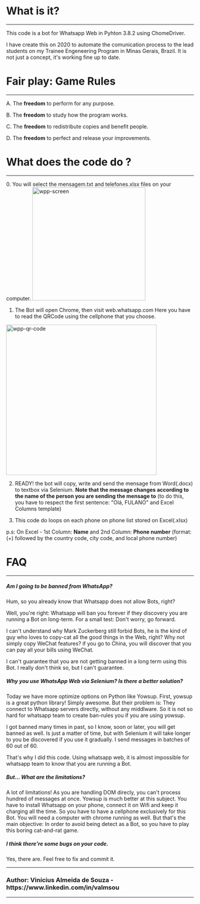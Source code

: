 <h1>What is it?</h1>
  <hr>
  
This code is a bot for Whatsapp Web in Pyhton 3.8.2 using ChomeDriver.

I have create this on 2020 to automate the comunication process to the lead students on my Trainee Engeneering Program in Minas Gerais, Brazil. It is not just a concept, it's working fine up to date.

<h1>Fair play: Game Rules</h1>
<hr>

A. The <b>freedom</b> to perform for any purpose.</n>

B. The <b>freedom</b> to study how the program works.</n>

C. The <b>freedom</b> to redistribute copies and benefit people.</n>

D. The <b>freedom</b> to perfect and release your improvements.</n>


<h1>What does the code do ?</h1>
<hr>
0. You will select the mensagem.txt and telefones.xlsx files on your computer.</n>

<img width="304" alt="wpp-screen" src="https://user-images.githubusercontent.com/39459689/92387870-ad613b00-f0ec-11ea-8f7c-b06d17d9a3d8.png">

1. The Bot will open Chrome, then visit web.whatsapp.com</n>
Here you have to read the QRCode using the cellphone that you choose.

<img width="404" alt="wpp-qr-code" src="https://user-images.githubusercontent.com/39459689/92387947-cff35400-f0ec-11ea-8141-b0cd9d0244ec.png">

2. READY! the bot will copy, write and send the mensage from Word(.docx) to textbox via Selenium. <b>Note that the message changes according to the name of the person you are sending the mensage to</b> (to do this, you have to respect the first sentence: "Olá, FULANO" and Excel Columns template)</n>

3. This code do loops on each phone on phone list stored on Excel(.xlsx)</n>

p.s: On Excel - 1st Column: <b>Name</b> and 2nd Column: <b>Phone number</b> (format:  (+) followed by the country code, city code, and local phone number)    

<h1>FAQ</h1>
<hr>
<h5>Am I going to be banned from WhatsApp?</h5>
Hum, so you already know that Whatsapp does not allow Bots, right?

Well, you're right: Whatsapp will ban you forever if they discovery you are running a Bot on long-term. For a small test: Don't worry, go forward.

I can't understand why Mark Zuckerberg still forbid Bots, he is the kind of guy who loves to copy-cat all the good things in the Web, right? Why not simply copy WeChat features? if you go to China, you will discover that you can pay all your bills using WeChat.

I can't guarantee that you are not getting banned in a long term using this Bot. I really don't think so, but I can't guarantee.


<h5>Why you use WhatsApp Web via Selenium? Is there a better solution?</h5>
Today we have more optimize options on Python like Yowsup.
First, yowsup is a great python library! Simply awesome.
But their problem is: They connect to Whatsapp servers directly, without any middlware. So it is not so hard for whatsapp team to create ban-rules you if you are using yowsup.

I got banned many times in past, so I know, soon or later, you will get banned as well. Is just a matter of time, but with Selenium it will take longer to you be discovered if you use it gradually. I send messages in batches of 60 out of 60. 

That's why I did this code. Using whatsapp web, it is almost impossible for whatsapp team to know that you are running a Bot.


<h5>But... What are the limitations?</h5>
A lot of limitations!
As you are handling DOM direcly, you can't process hundred of messages at once. Yowsup is much better at this subject.
You have to install Whatsapp on your phone, connect it on Wifi and keep it charging all the time. So you have to have a cellphone exclusively for this Bot. You will need a computer with chrome running as well. But that's the main objective: In order to avoid being detect as a Bot, so you have to play this boring cat-and-rat game.

<h5>I think there're some bugs on your code.</h5>
Yes, there are.
Feel free to fix and commit it.

<hr>
<h3>Author: Vinícius Almeida de Souza - https://www.linkedin.com/in/valmsou</h3> 
<hr>
  
